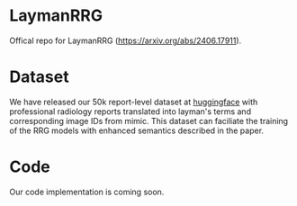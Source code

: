 # LaymanRRG
Offical repo for LaymanRRG (https://arxiv.org/abs/2406.17911).

# Dataset
We have released our 50k report-level dataset at [huggingface](https://huggingface.co/datasets/LaymanRRG/LaymanRRG-report-level) with professional radiology reports translated into layman's terms and corresponding image IDs from mimic. This dataset can faciliate the training of the RRG models with enhanced semantics described in the paper.

# Code
Our code implementation is coming soon.

